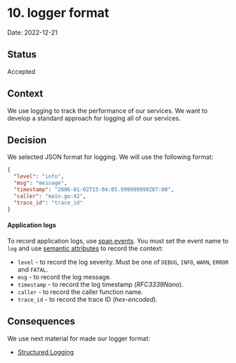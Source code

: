 # 10. logger format

Date: 2022-12-21

## Status

Accepted

## Context

We use logging to track the performance of our services. We want to develop a standard approach for logging all of our
services.

## Decision

We selected JSON format for logging. We will use the following format:

```json
{
  "level": "info",
  "msg": "message",
  "timestamp": "2006-01-02T15:04:05.999999999Z07:00",
  "caller": "main.go:42",
  "trace_id": "trace_id"
}
```

#### Application logs

To record application logs, use [span events](https://uptrace.dev/opentelemetry/distributed-tracing.html#event).
You must set the event name to `log` and
use [semantic attributes](./https://uptrace.dev/opentelemetry/distributed-tracing.html#attributes) to record the
context:

- `level` - to record the log severity. Must be one of `DEBUG`, `INFO`, `WARN`, `ERROR` and `FATAL`.
- `msg` - to record the log message.
- `timestamp` - to record the log timestamp (_RFC3339Nano_).
- `caller` - to record the caller function name.
- `trace_id` - to record the trace ID (_hex-encoded_).

## Consequences

We use next material for made our logger format:

- [Structured Logging](https://uptrace.dev/opentelemetry/structured-logging.html)